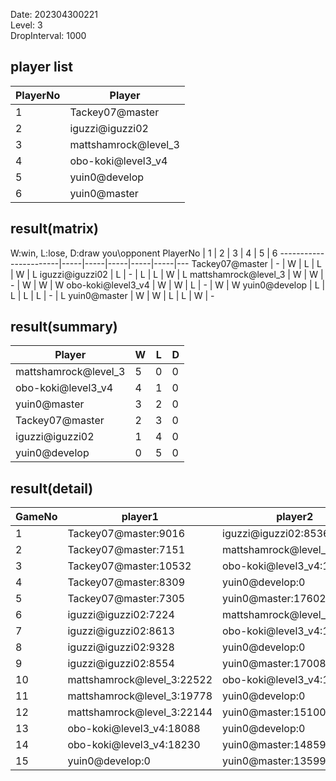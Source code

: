 Date: 202304300221  
Level: 3  
DropInterval: 1000  
## player list
PlayerNo  |  Player
----------|----------------------
1         |  Tackey07@master
2         |  iguzzi@iguzzi02
3         |  mattshamrock@level_3
4         |  obo-koki@level3_v4
5         |  yuin0@develop
6         |  yuin0@master
## result(matrix)
W:win, L:lose, D:draw
you\opponent PlayerNo  |  1  |  2  |  3  |  4  |  5  |  6
-----------------------|-----|-----|-----|-----|-----|---
Tackey07@master        |  -  |  W  |  L  |  L  |  W  |  L
iguzzi@iguzzi02        |  L  |  -  |  L  |  L  |  W  |  L
mattshamrock@level_3   |  W  |  W  |  -  |  W  |  W  |  W
obo-koki@level3_v4     |  W  |  W  |  L  |  -  |  W  |  W
yuin0@develop          |  L  |  L  |  L  |  L  |  -  |  L
yuin0@master           |  W  |  W  |  L  |  L  |  W  |  -
## result(summary)
Player                |  W  |  L  |  D
----------------------|-----|-----|---
mattshamrock@level_3  |  5  |  0  |  0
obo-koki@level3_v4    |  4  |  1  |  0
yuin0@master          |  3  |  2  |  0
Tackey07@master       |  2  |  3  |  0
iguzzi@iguzzi02       |  1  |  4  |  0
yuin0@develop         |  0  |  5  |  0
## result(detail)
GameNo  |  player1                     |  player2
--------|------------------------------|----------------------------
1       |  Tackey07@master:9016        |  iguzzi@iguzzi02:8536
2       |  Tackey07@master:7151        |  mattshamrock@level_3:21787
3       |  Tackey07@master:10532       |  obo-koki@level3_v4:19740
4       |  Tackey07@master:8309        |  yuin0@develop:0
5       |  Tackey07@master:7305        |  yuin0@master:17602
6       |  iguzzi@iguzzi02:7224        |  mattshamrock@level_3:22041
7       |  iguzzi@iguzzi02:8613        |  obo-koki@level3_v4:17555
8       |  iguzzi@iguzzi02:9328        |  yuin0@develop:0
9       |  iguzzi@iguzzi02:8554        |  yuin0@master:17008
10      |  mattshamrock@level_3:22522  |  obo-koki@level3_v4:19947
11      |  mattshamrock@level_3:19778  |  yuin0@develop:0
12      |  mattshamrock@level_3:22144  |  yuin0@master:15100
13      |  obo-koki@level3_v4:18088    |  yuin0@develop:0
14      |  obo-koki@level3_v4:18230    |  yuin0@master:14859
15      |  yuin0@develop:0             |  yuin0@master:13599
